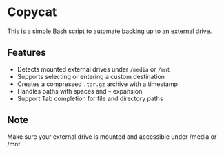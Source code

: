 # Copycat

This is a simple Bash script to automate backing up to an external drive.

## Features

- Detects mounted external drives under `/media` or `/mnt`
- Supports selecting or entering a custom destination
- Creates a compressed `.tar.gz` archive with a timestamp
- Handles paths with spaces and `~` expansion
- Support Tab completion for file and directory paths

## Note
Make sure your external drive is mounted and accessible under /media or /mnt.
